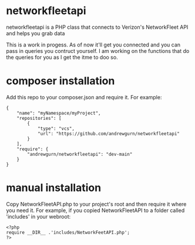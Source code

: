 # networkfleetapi
networkfleetapi is a PHP class that connects to Verizon's NetworkFleet API and helps you grab data

This is a work in progess.  As of now it'll get you connected and you can pass in queries you contruct yourself.  I am working on the functions that do the queries for you as I get the itme to doo so.

# composer installation
Add this repo to your composer.json and require it. For example:

    {
        "name": "myNamespace/myProject",
        "repositories": [
            {
                "type": "vcs",
                "url": "https://github.com/andrewgurn/networkfleetapi"
            }
        ],
        "require": {
            "andrewgurn/networkfleetapi": "dev-main"
        }
    }

# manual installation
Copy NetworkFleetAPI.php to your project's root and then require it where you need it.  For example, if you copied NetworkFleetAPI to a folder called 'includes' in your webroot:

```
<?php
require __DIR__ .'includes/NetworkFeetAPI.php';
?>

```

